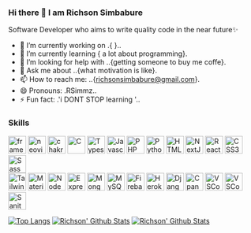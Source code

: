 ### Hi there 👋 I am Richson Simbabure


 Software Developer who aims to write quality code in the near future✨ 

- 🔭 I’m currently working on .{ }..
- 🌱 I’m currently learning { a lot about programming}.
- 🤔 I’m looking for help with ..{getting someone to buy me coffe}.
- 💬 Ask me about ..{what motivation is like}.
- 📫 How to reach me: ..{richsonsimbabure@gmail.com}.
- 😄 Pronouns: .RSimmz..
- ⚡ Fun fact: .'i DONT STOP learning '..



### Skills

<p align="left">
   <a href="https://framer.com" target="_blank" rel="noreferrer"><img src="https://miro.medium.com/max/3150/1*F6ufPKgGbyUPkWLZ-16ycw.png" width="36" height="36" alt="framer" /></a>
  <a href="https://neovim.io" target="_blank" rel="noreferrer"><img src="https://upload.wikimedia.org/wikipedia/commons/thumb/3/3a/Neovim-mark.svg/1200px-Neovim-mark.svg.png" width="36" height="36" alt="neovim" /></a>
 <a href="https://chakra-ui.com" target="_blank" rel="noreferrer"><img src="https://images.opencollective.com/chakra-ui-pro/61bd1dd/logo/256.png" width="36" height="36" alt="chakra" /></a>
<a href="https://docs.microsoft.com/en-us/cpp/?view=msvc-170" target="_blank" rel="noreferrer"><img src="https://raw.githubusercontent.com/danielcranney/readme-generator/main/public/icons/skills/c-colored.svg" width="36" height="36" alt="C" /></a>
<a href="https://www.typescriptlang.org/" target="_blank" rel="noreferrer"><img src="https://raw.githubusercontent.com/danielcranney/readme-generator/main/public/icons/skills/typescript-colored.svg" width="36" height="36" alt="Typescript" /></a>
<a href="https://developer.mozilla.org/en-US/docs/Web/JavaScript" target="_blank" rel="noreferrer"><img src="https://raw.githubusercontent.com/danielcranney/readme-generator/main/public/icons/skills/javascript-colored.svg" width="36" height="36" alt="Javascript" /></a>
<a href="https://www.php.net/" target="_blank" rel="noreferrer"><img src="https://raw.githubusercontent.com/danielcranney/readme-generator/main/public/icons/skills/php-colored.svg" width="36" height="36" alt="PHP" /></a>
<a href="https://www.python.org/" target="_blank" rel="noreferrer"><img src="https://raw.githubusercontent.com/danielcranney/readme-generator/main/public/icons/skills/python-colored.svg" width="36" height="36" alt="Python" /></a>
<a href="https://developer.mozilla.org/en-US/docs/Glossary/HTML5" target="_blank" rel="noreferrer"><img src="https://raw.githubusercontent.com/danielcranney/readme-generator/main/public/icons/skills/html5-colored.svg" width="36" height="36" alt="HTML5" /></a>
<a href="https://nextjs.org/docs" target="_blank" rel="noreferrer"><img src="https://raw.githubusercontent.com/danielcranney/readme-generator/main/public/icons/skills/nextjs-colored.svg" width="36" height="36" alt="NextJs" /></a>
<a href="https://reactjs.org/" target="_blank" rel="noreferrer"><img src="https://raw.githubusercontent.com/danielcranney/readme-generator/main/public/icons/skills/react-colored.svg" width="36" height="36" alt="React" /></a>
<a href="https://www.w3.org/TR/CSS/#css" target="_blank" rel="noreferrer"><img src="https://raw.githubusercontent.com/danielcranney/readme-generator/main/public/icons/skills/css3-colored.svg" width="36" height="36" alt="CSS3" /></a>
<a href="https://sass-lang.com/" target="_blank" rel="noreferrer"><img src="https://raw.githubusercontent.com/danielcranney/readme-generator/main/public/icons/skills/sass-colored.svg" width="36" height="36" alt="Sass" /></a> </br>
<a href="https://tailwindcss.com/" target="_blank" rel="noreferrer"><img src="https://raw.githubusercontent.com/danielcranney/readme-generator/main/public/icons/skills/tailwindcss-colored.svg" width="36" height="36" alt="TailwindCSS" /></a>
<a href="https://mui.com/" target="_blank" rel="noreferrer"><img src="https://raw.githubusercontent.com/danielcranney/readme-generator/main/public/icons/skills/materialui-colored.svg" width="36" height="36" alt="Material UI" /></a>
<a href="https://nodejs.org/en/" target="_blank" rel="noreferrer"><img src="https://raw.githubusercontent.com/danielcranney/readme-generator/main/public/icons/skills/nodejs-colored.svg" width="36" height="36" alt="NodeJS" /></a>
<a href="https://expressjs.com/" target="_blank" rel="noreferrer"><img src="https://raw.githubusercontent.com/danielcranney/readme-generator/main/public/icons/skills/express-colored.svg" width="36" height="36" alt="Express" /></a>
<a href="https://www.mongodb.com/" target="_blank" rel="noreferrer"><img src="https://raw.githubusercontent.com/danielcranney/readme-generator/main/public/icons/skills/mongodb-colored.svg" width="36" height="36" alt="MongoDB" /></a>
<a href="https://www.mysql.com/" target="_blank" rel="noreferrer"><img src="https://raw.githubusercontent.com/danielcranney/readme-generator/main/public/icons/skills/mysql-colored.svg" width="36" height="36" alt="MySQL" /></a>
<a href="https://firebase.google.com/" target="_blank" rel="noreferrer"><img src="https://raw.githubusercontent.com/danielcranney/readme-generator/main/public/icons/skills/firebase-colored.svg" width="36" height="36" alt="Firebase" /></a>
<a href="https://www.heroku.com/" target="_blank" rel="noreferrer"><img src="https://raw.githubusercontent.com/danielcranney/readme-generator/main/public/icons/skills/heroku-colored.svg" width="36" height="36" alt="Heroku" /></a>
<a href="https://www.djangoproject.com/" target="_blank" rel="noreferrer"><img src="https://raw.githubusercontent.com/danielcranney/readme-generator/main/public/icons/skills/django-colored.svg" width="36" height="36" alt="Django" /></a>
 <a href="https://cpanel.com/" target="_blank" rel="noreferrer"><img src="https://www.svgrepo.com/show/353612/cpanel.svg" width="36" height="36" alt="Cpanel" /></a>
 <a href="#" target="_blank" rel="noreferrer"><img src="https://www.svgrepo.com/show/374171/vscode.svg" width="36" height="36" alt="VSCode" /></a>
 <a href="https://google.com" target="_blank" rel="noreferrer"><img src="https://www.svgrepo.com/show/355037/google.svg" width="36" height="36" alt="VSCode" /></a>
  <a href="https://sanity.io" target="_blank" rel="noreferrer"><img src="https://avatars.githubusercontent.com/u/17177659?s=280&v=4" width="36" height="36" alt="Sanity" /></a>
</p>
 



[![Top Langs](https://github-readme-stats.vercel.app/api/top-langs/?username=RSimmz98&layout=compact)](https://github.com/anuraghazra/github-readme-stats)
[![Richson' Github Stats](https://github-readme-streak-stats.herokuapp.com/?user=RSimmz98&theme=tokyonight)]()
[![Richson' Github Stats](https://github-readme-stats.vercel.app/api?username=RSimmz98&show_icons=true&theme=github_dark)]()






